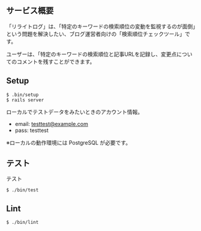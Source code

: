 ## サービス概要

「リライトログ」は、「特定のキーワードの検索順位の変動を監視するのが面倒」という問題を解決したい、ブログ運営者向けの「検索順位チェックツール」です。

ユーザーは、「特定のキーワードの検索順位と記事URLを記録し、変更点についてのコメントを残すことができます。

## Setup

```
$ .bin/setup
$ rails server
```

ローカルでテストデータをみたいときのアカウント情報。

- email: testtest@example.com
- pass: testtest

※ローカルの動作環境には PostgreSQL が必要です。

## テスト

テスト
```
$ ./bin/test
```

## Lint

```
$ ./bin/lint
```
